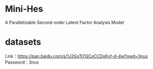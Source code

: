 # Mini-Hes
A Parallelizable Second-order Latent Factor Analysis Model

# datasets
Link：https://pan.baidu.com/s/1J2GsTt7QCxCCDsKxf-d-4w?pwd=3nux 
Password：3nux 

